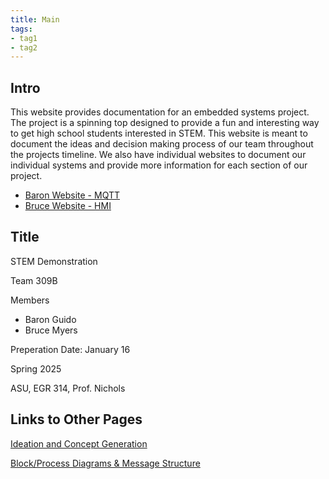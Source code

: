 ```yaml
---
title: Main
tags:
- tag1
- tag2
---
```


## Intro

This website provides documentation for an embedded systems project. The project is a spinning top designed to provide a fun and interesting way to get high school students interested in STEM. This website is meant to document the ideas and decision making process of our team throughout the projects timeline. We also have individual websites to document our individual systems and provide more information for each section of our project.

- [Baron Website - MQTT](https://scoon04.github.io/)
- [Bruce Website - HMI](https://ibmyers2.github.io/EGR314_Team309_IBM/)

## Title

STEM Demonstration

Team 309B

Members

- Baron Guido
- Bruce Myers

Preperation Date: January 16

Spring 2025

ASU, EGR 314, Prof. Nichols

## Links to Other Pages

[Ideation and Concept Generation](Ideation-and-Concept-Generation.md)

[Block/Process Diagrams & Message Structure](Block-Process-Diagrams-Message-Structure.md)

